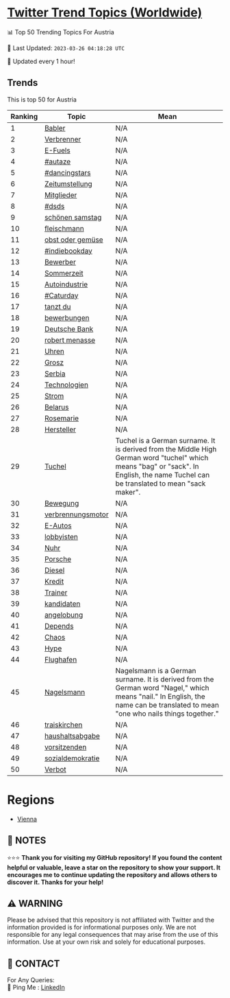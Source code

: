 [Twitter Trend Topics (Worldwide)](https://github.com/ErcinDedeoglu/Twitter-Trend-Topics)
==========


📊 Top 50 Trending Topics For Austria

📆 Last Updated: `2023-03-26 04:18:28 UTC`

🔧 Updated every 1 hour!


## Trends

This is top 50 for Austria

| Ranking | Topic | Mean |
| ------- | ------------ | ------------ |
| 1 | [Babler](http://twitter.com/search?q=Babler) | N/A |
| 2 | [Verbrenner](http://twitter.com/search?q=Verbrenner) | N/A |
| 3 | [E-Fuels](http://twitter.com/search?q=E-Fuels) | N/A |
| 4 | [#autaze](http://twitter.com/search?q=%23autaze) | N/A |
| 5 | [#dancingstars](http://twitter.com/search?q=%23dancingstars) | N/A |
| 6 | [Zeitumstellung](http://twitter.com/search?q=Zeitumstellung) | N/A |
| 7 | [Mitglieder](http://twitter.com/search?q=Mitglieder) | N/A |
| 8 | [#dsds](http://twitter.com/search?q=%23dsds) | N/A |
| 9 | [schönen samstag](http://twitter.com/search?q=sch%c3%b6nen+samstag) | N/A |
| 10 | [fleischmann](http://twitter.com/search?q=fleischmann) | N/A |
| 11 | [obst oder gemüse](http://twitter.com/search?q=obst+oder+gem%c3%bcse) | N/A |
| 12 | [#indiebookday](http://twitter.com/search?q=%23indiebookday) | N/A |
| 13 | [Bewerber](http://twitter.com/search?q=Bewerber) | N/A |
| 14 | [Sommerzeit](http://twitter.com/search?q=Sommerzeit) | N/A |
| 15 | [Autoindustrie](http://twitter.com/search?q=Autoindustrie) | N/A |
| 16 | [#Caturday](http://twitter.com/search?q=%23Caturday) | N/A |
| 17 | [tanzt du](http://twitter.com/search?q=tanzt+du) | N/A |
| 18 | [bewerbungen](http://twitter.com/search?q=bewerbungen) | N/A |
| 19 | [Deutsche Bank](http://twitter.com/search?q=Deutsche+Bank) | N/A |
| 20 | [robert menasse](http://twitter.com/search?q=robert+menasse) | N/A |
| 21 | [Uhren](http://twitter.com/search?q=Uhren) | N/A |
| 22 | [Grosz](http://twitter.com/search?q=Grosz) | N/A |
| 23 | [Serbia](http://twitter.com/search?q=Serbia) | N/A |
| 24 | [Technologien](http://twitter.com/search?q=Technologien) | N/A |
| 25 | [Strom](http://twitter.com/search?q=Strom) | N/A |
| 26 | [Belarus](http://twitter.com/search?q=Belarus) | N/A |
| 27 | [Rosemarie](http://twitter.com/search?q=Rosemarie) | N/A |
| 28 | [Hersteller](http://twitter.com/search?q=Hersteller) | N/A |
| 29 | [Tuchel](http://twitter.com/search?q=Tuchel) | Tuchel is a German surname. It is derived from the Middle High German word "tuchel" which means "bag" or "sack". In English, the name Tuchel can be translated to mean "sack maker". |
| 30 | [Bewegung](http://twitter.com/search?q=Bewegung) | N/A |
| 31 | [verbrennungsmotor](http://twitter.com/search?q=verbrennungsmotor) | N/A |
| 32 | [E-Autos](http://twitter.com/search?q=E-Autos) | N/A |
| 33 | [lobbyisten](http://twitter.com/search?q=lobbyisten) | N/A |
| 34 | [Nuhr](http://twitter.com/search?q=Nuhr) | N/A |
| 35 | [Porsche](http://twitter.com/search?q=Porsche) | N/A |
| 36 | [Diesel](http://twitter.com/search?q=Diesel) | N/A |
| 37 | [Kredit](http://twitter.com/search?q=Kredit) | N/A |
| 38 | [Trainer](http://twitter.com/search?q=Trainer) | N/A |
| 39 | [kandidaten](http://twitter.com/search?q=kandidaten) | N/A |
| 40 | [angelobung](http://twitter.com/search?q=angelobung) | N/A |
| 41 | [Depends](http://twitter.com/search?q=Depends) | N/A |
| 42 | [Chaos](http://twitter.com/search?q=Chaos) | N/A |
| 43 | [Hype](http://twitter.com/search?q=Hype) | N/A |
| 44 | [Flughafen](http://twitter.com/search?q=Flughafen) | N/A |
| 45 | [Nagelsmann](http://twitter.com/search?q=Nagelsmann) | Nagelsmann is a German surname. It is derived from the German word "Nagel," which means "nail." In English, the name can be translated to mean "one who nails things together." |
| 46 | [traiskirchen](http://twitter.com/search?q=traiskirchen) | N/A |
| 47 | [haushaltsabgabe](http://twitter.com/search?q=haushaltsabgabe) | N/A |
| 48 | [vorsitzenden](http://twitter.com/search?q=vorsitzenden) | N/A |
| 49 | [sozialdemokratie](http://twitter.com/search?q=sozialdemokratie) | N/A |
| 50 | [Verbot](http://twitter.com/search?q=Verbot) | N/A |



# Regions

* [Vienna](</Austria/Vienna.md>)



## 📝 NOTES

⭐⭐⭐ **Thank you for visiting my GitHub repository! If you found the content helpful or valuable, leave a star on the repository to show your support. It encourages me to continue updating the repository and allows others to discover it. Thanks for your help!**


## ⚠️ WARNING

Please be advised that this repository is not affiliated with Twitter and the information provided is for informational purposes only. We are not responsible for any legal consequences that may arise from the use of this information. Use at your own risk and solely for educational purposes.


## 📨 CONTACT

 For Any Queries:  
            🏓 Ping Me : [LinkedIn](https://www.linkedin.com/in/ercindedeoglu/)
